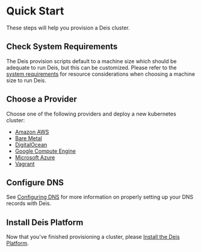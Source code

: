 # Quick Start

These steps will help you provision a Deis cluster.

## Check System Requirements

The Deis provision scripts default to a machine size which should be adequate to run Deis, but this can be customized. Please refer to the [system requirements][] for resource considerations when choosing a machine size to run Deis.

## Choose a Provider

Choose one of the following providers and deploy a new kubernetes cluster:

- [Amazon AWS](http://kubernetes.io/v1.1/docs/getting-started-guides/aws.html)
- [Bare Metal](bare-metal.md)
- [DigitalOcean](digitalocean.md)
- [Google Compute Engine](http://kubernetes.io/v1.1/docs/getting-started-guides/gce.html)
- [Microsoft Azure](http://kubernetes.io/v1.1/docs/getting-started-guides/azure.html)
- [Vagrant](http://kubernetes.io/v1.1/docs/getting-started-guides/vagrant.html)

## Configure DNS

See [Configuring DNS][] for more information on properly setting up your DNS records with Deis.

## Install Deis Platform

Now that you've finished provisioning a cluster, please [Install the Deis Platform][install deis].


[configuring dns]: ../managing-deis/configuring-dns.md
[install deis]: installing-the-deis-platform.md
[system requirements]: system-requirements.md
